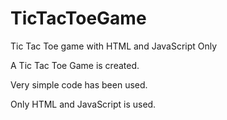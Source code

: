 TicTacToeGame
==========

Tic Tac Toe game with HTML and JavaScript Only


A Tic Tac Toe Game is created.

Very simple code has been used.

Only HTML and JavaScript is used.
